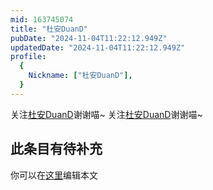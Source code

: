 ```yaml
---
mid: 163745074
title: "杜安DuanD"
pubDate: "2024-11-04T11:22:12.949Z"
updatedDate: "2024-11-04T11:22:12.949Z"
profile:
  {
    Nickname: ["杜安DuanD"],
  }
---
```


关注[杜安DuanD](https://space.bilibili.com/163745074)谢谢喵~ 关注[杜安DuanD](https://space.bilibili.com/163745074)谢谢喵~

## 此条目有待补充
你可以在[这里](https://github.com/Yuhanawa/VTuber.ICU-Content/edit/master/v/杜安DuanD/index.md)编辑本文
